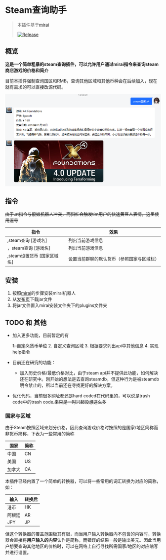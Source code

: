 # Steam查询助手

> 本插件基于[mirai](https://github.com/mamoe/mirai-console)
>
> [![Release](https://img.shields.io/badge/release-v0.1--pre-green)](https://img.shields.io/badge/release-v0.1--pre-green)





## 概览

**这是一个简单粗暴的steam查询插件，可以允许用户通过mirai指令来查询steam商店游戏的价格和简介**



目前本插件强制查询国区和RMB，查询其他区域和其他币种会在后续加入，现在就有需求的可以直接改源代码。

![image-20210615135858123](i1.png)






## 指令

~~由于.st指令与骰娘机器人冲突，而斜杠会触发tim用户的快速黄豆人表情，这里使用逗号~~

| 指令                | 效果             |
| ------------------- | ---------------- |
| ,steam查询  [游戏名] | 列出当前游戏信息 |
| ，steam查询 [游戏名] | 列出当前游戏信息 |
| ,steam设置货币 [国家区域名] | 设置当前群聊的默认货币（参照国家与区域栏） |

##### 



## 安装

1. 按照[mirai](https://github.com/mamoe/mirai-console)的步骤安装mirai机器人
2. 从[发布页](https://github.com/Pmx990/Mirai-Steam-Plugin/releases/tag/v0.1)下载jar文件
3. 将jar文件置入mirai安装文件夹下的plugins文件夹



## TODO 和 其他

* 加入更多功能，目前暂定的有

  ~~1. 自定义货币单位~~
  2. 自定义查询区域
  3. 根据要求列出api中其他信息
  4. 实现help指令

* 目前还在研究的功能：

  * 加入历史价格/最低价格对比，由于steam api并不提供此功能，如何解决还在研究中。刚开始的想法是去查询steamdb，但这种行为是被steamdb明令禁止的，所以当前还在寻找更好的解决方案。

* 优化代码，当前很多网址都还是hard coded在代码里的，可以说是trash code中的trash code.~~来只是一时兴起没想这么多~~






### 国家与区域

由于Steam按照区域来划分价格，因此查询游戏价格时按照的是国家/地区简称而非货币简称，下表为一些常用的简称

| 国家   | 简称 |
| ------ | ---- |
| 中国   | CN   |
| 美国   | US   |
| 加拿大 | CA   |

本插件已经内置了一个简单的转换器，可以将一些常用的词汇转换为对应的简称，如：

| 输入   | 转换后 |
| ------ | ------ |
| 港币   | HK     |
| 阿根廷 | AR     |
| JPY    | JP     |

但这个转换器的覆盖范围极其有限，而当用户输入转换器内不包含的内容时，转换器会直接将**用户输入的内容**认作是简称，而错误的结果一般是输出美元。因此当用户想要查询其他地区的价格时，可以在网络上自行寻找所需国家/地区的对应缩写并进行设置。

